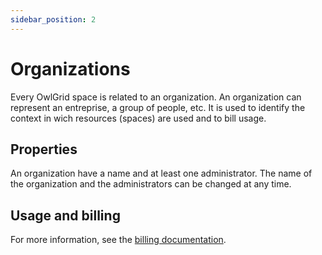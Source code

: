 ```yaml
---
sidebar_position: 2
---
```


# Organizations

Every OwlGrid space is related to an organization. An organization can represent an entreprise, a group of people, etc. It is used to identify the context in wich resources (spaces) are used and to bill usage.

## Properties

An organization have a name and at least one administrator. The name of the organization and the administrators can be changed at any time.

## Usage and billing

For more information, see the [billing documentation](/billing).